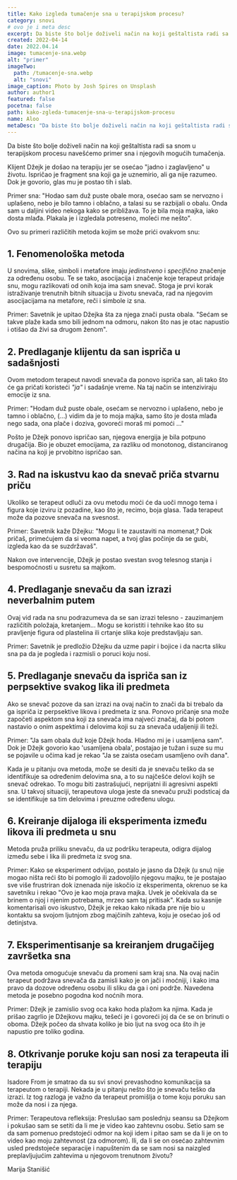 ```yaml
---
title: Kako izgleda tumačenje sna u terapijskom procesu?
category: snovi
# ovo je i meta desc
excerpt: Da biste što bolje doživeli način na koji geštaltista radi sa snom u terapijskom procesu navešćemo primer sna i njegovih mogućih tumačenja.
created: 2022-04-14
date: 2022.04.14
image: tumacenje-sna.webp
alt: "primer"
imageTwo:
  path: /tumacenje-sna.webp
  alt: "snovi"
image_caption: Photo by Josh Spires on Unsplash
author: author1
featured: false
pocetna: false
path: kako-zgleda-tumacenje-sna-u-terapijskom-procesu
name: Aloo
metaDesc: "Da biste što bolje doživeli način na koji geštaltista radi sa snom u terapijskom procesu navešćemo primer sna i njegovih mogućih tumačenja."
---
```


Da biste što bolje doživeli način na koji geštaltista radi sa snom u terapijskom procesu navešćemo primer sna i njegovih mogućih tumačenja.

Klijent Džejk je došao na terapiju jer se osećao &quot;jadno i zaglavljeno&quot; u životu. Ispričao je fragment sna koji ga je uznemirio, ali ga nije razumeo. Dok je govorio, glas mu je postao tih i slab.

Primer sna: &quot;Hodao sam duž puste obale mora, osećao sam se nervozno i uplašeno, nebo je bilo tamno i oblačno, a talasi su se razbijali o obalu. Onda sam u daljini video nekoga kako se približava. To je bila moja majka, iako dosta mlađa. Plakala je i izgledala potreseno, moleći me nešto&quot;.

Ovo su primeri različitih metoda kojim se može prići ovakvom snu:

## 1. Fenomenološka metoda

U snovima, slike, simboli i metafore imaju _jedinstveno_ i _specifično_ značenje za određenu osobu. Te se tako, asocijacija i značenje koje terapeut pridaje snu, mogu razlikovati od onih koja ima sam snevač. Stoga je prvi korak istraživanje trenutnih bitnih situacija u životu snevača, rad na njegovim asocijacijama na metafore, reči i simbole iz sna.

Primer: Savetnik je upitao Džejka šta za njega znači pusta obala. &quot;Sećam se takve plaže kada smo bili jednom na odmoru, nakon što nas je otac napustio i otišao da živi sa drugom ženom&quot;.

## 2. Predlaganje klijentu da san ispriča u sadašnjosti

Ovom metodom terapeut navodi snevača da ponovo ispriča san, ali tako što će ga pričati koristeći _&quot;ja&quot;_ i sadašnje vreme. Na taj način se intenziviraju emocije iz sna.

Primer: &quot;Hodam duž puste obale, osećam se nervozno i uplašeno, nebo je tamno i oblačno, (...) vidim da je to moja majka, samo što je dosta mlađa nego sada, ona plače i doziva, govoreći moraš mi pomoći ...&quot;

Pošto je Džejk ponovo ispričao san, njegova energija je bila potpuno drugačija. Bio je obuzet emocijama, za razliku od monotonog, distanciranog načina na koji je prvobitno ispričao san.

## 3. Rad na iskustvu kao da snevač priča stvarnu priču

Ukoliko se terapeut odluči za ovu metodu moći će da uoči mnogo tema i figura koje izviru iz pozadine, kao što je, recimo, boja glasa. Tada terapeut može da pozove snevača na svesnost.

Primer: Savetnik kaže Džejku: &quot;Mogu li te zaustaviti na momenat,? Dok pričaš, primećujem da si veoma napet, a tvoj glas počinje da se gubi, izgleda kao da se suzdržavaš&quot;.

Nakon ove intervencije, Džejk je postao svestan svog telesnog stanja i bespomoćnosti u susretu sa majkom.

## 4. Predlaganje snevaču da san izrazi neverbalnim putem

Ovaj vid rada na snu podrazumeva da se san izrazi telesno - zauzimanjem različitih položaja, kretanjem... Mogu se koristiti i tehnike kao što su pravljenje figura od plastelina ili crtanje slika koje predstavljaju san.

Primer: Savetnik je predložio Džejku da uzme papir i bojice i da nacrta sliku sna pa da je pogleda i razmisli o poruci koju nosi.

## 5. Predlaganje snevaču da ispriča san iz perpsektive svakog lika ili predmeta

Ako se snevač pozove da san izrazi na ovaj način to znači da bi trebalo da ga ispriča iz perpsektive likova i predmeta iz sna. Ponovo pričanje sna može započeti aspektom sna koji za snevača ima najveći značaj, da bi potom nastavio o onim aspektima i delovima koji su za snevača udaljeniji ili teži.

Primer: &quot;Ja sam obala duž koje Džejk hoda. Hladno mi je i usamljena sam&quot;. Dok je Džejk govorio kao &#39;usamljena obala&#39;, postajao je tužan i suze su mu se pojavile u očima kad je rekao &quot;Ja se zaista osećam usamljeno ovih dana&quot;.

Kada je u pitanju ova metoda, može se desiti da je snevaču teško da se identifikuje sa određenim delovima sna, a to su najčešće delovi kojih se snevač odrekao. To mogu biti zastrašujući, neprijatni ili agresivni aspekti sna. U takvoj situaciji, terapeutova uloga jeste da snevaču pruži podsticaj da se identifikuje sa tim delovima i preuzme određenu ulogu.

## 6. Kreiranje dijaloga ili eksperimenta između likova ili predmeta u snu

Metoda pruža priliku snevaču, da uz podršku terapeuta, odigra dijalog između sebe i lika ili predmeta iz svog sna.

Primer: Kako se eksperiment odvijao, postalo je jasno da Džejk (u snu) nije mogao ništa reći što bi pomoglo ili zadovoljilo njegovu majku, te je postajao sve više frustriran dok iznenada nije iskočio iz eksperimenta, okrenuo se ka savetniku i rekao &quot;Ovo je kao moja prava majka. Uvek je očekivala da se brinem o njoj i njenim potrebama, mrzeo sam taj pritisak&quot;. Kada su kasnije komentarisali ovo iskustvo, Džejk je rekao kako nikada pre nije bio u kontaktu sa svojom ljutnjom zbog majčinih zahteva, koju je osećao još od detinjstva.

## 7. Eksperimentisanje sa kreiranjem drugačijeg završetka sna

Ova metoda omogućuje snevaču da promeni sam kraj sna. Na ovaj način terapeut podržava snevača da zamisli kako je on jači i moćniji, i kako ima pravo da dozove određenu osobu ili sliku da ga i oni podrže. Navedena metoda je posebno pogodna kod noćnih mora.

Primer: Džejk je zamislio svog oca kako hoda plažom ka njima. Kada je prišao zagrlio je Džejkovu majku, tešeći je i govoreći joj da će se on brinuti o oboma. Džejk počeo da shvata koliko je bio ljut na svog oca što ih je napustio pre toliko godina.

## 8. Otkrivanje poruke koju san nosi za terapeuta ili terapiju

Isadore From je smatrao da su svi snovi prevashodno komunikacija sa terapeutom o terapiji. Nekada je u pitanju nešto što je snevaču teško da izrazi. Iz tog razloga je važno da terapeut promišlja o tome koju poruku san može da nosi i za njega.

Primer: Terapeutova refleksija: Preslušao sam poslednju seansu sa Džejkom i pokušao sam se setiti da li me je video kao zahtevnu osobu. Setio sam se da sam pomenuo predstojeći odmor na koji idem i pitao sam se da li je on to video kao moju zahtevnost (za odmorom). Ili, da li se on osećao zahtevnim usled predstojeće separacije i napuštenim da se sam nosi sa naizgled preplavljujućim zahtevima u njegovom trenutnom životu?

Marija Stanišić
